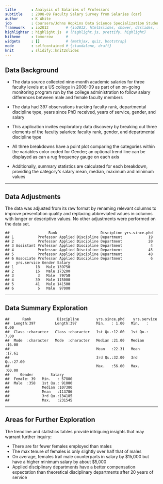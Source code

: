 ```yaml
---
title       : Analysis of Salaries of Professors
subtitle    : 2008-09 Faculty Salary Survey from Salaries {car}
author      : K White
job         : Coursera/Johns Hopkins Data Science Specialization Student
framework   : io2012        # {io2012, html5slides, shower, dzslides, ...}
highlighter : highlight.js  # {highlight.js, prettify, highlight}
hitheme     : tomorrow      # 
widgets     : []            # {mathjax, quiz, bootstrap}
mode        : selfcontained # {standalone, draft}
knit        : slidify::knit2slides
---
```


## Data Background

* The data source collected nine-month academic salaries for three faculty levels at a US college in 2008-09 as part of an on-going monitoring program run by the college administration to follow salary differences between male and female faculty members  
  
* The data had 397 observations tracking faculty rank, departmental discipline type, years since PhD received, years of service, gender, and salary

* This application invites exploratory data discovery by breaking out three elements of the faculty salaries: faculty rank, gender, and departmental discipline type

* All three breakdowns have a point plot comparing the categories within the variables color coded for Gender; an optional trend line can be displayed as can a rug frequency gauge on each axis

* Additionally, summary statistics are calculated for each breakdown, providing the category's salary mean, median, maximum and minimum values

--- 

## Data Adjustments

The data was adjusted from its raw format by renaming relevant columns to improve presentation quality and replacing abbreviated values in columns with longer or descriptive values. No other adjustments were performed on the data set.


```
##                  Rank                    Discipline yrs.since.phd
## 1           Professor Applied Discipline Department            19
## 2           Professor Applied Discipline Department            20
## 3 Assistant Professor Applied Discipline Department             4
## 4           Professor Applied Discipline Department            45
## 5           Professor Applied Discipline Department            40
## 6 Associate Professor Applied Discipline Department             6
##   yrs.service Gender Salary
## 1          18   Male 139750
## 2          16   Male 173200
## 3           3   Male  79750
## 4          39   Male 115000
## 5          41   Male 141500
## 6           6   Male  97000
```

---

## Data Summary Exploration

```
##      Rank            Discipline        yrs.since.phd    yrs.service   
##  Length:397         Length:397         Min.   : 1.00   Min.   : 0.00  
##  Class :character   Class :character   1st Qu.:12.00   1st Qu.: 7.00  
##  Mode  :character   Mode  :character   Median :21.00   Median :16.00  
##                                        Mean   :22.31   Mean   :17.61  
##                                        3rd Qu.:32.00   3rd Qu.:27.00  
##                                        Max.   :56.00   Max.   :60.00  
##     Gender        Salary      
##  Female: 39   Min.   : 57800  
##  Male  :358   1st Qu.: 91000  
##               Median :107300  
##               Mean   :113706  
##               3rd Qu.:134185  
##               Max.   :231545
```

---

## Areas for Further Exploration

The trendline and statistics tables provide intriguing insights that may warrant further inquiry:
* There are far fewer females employed than males
* The max tenure of females is only slightly over half that of males
* On average, females trail male counterparts in salary by $15,000 but have a higher minimum salary by about $5,000
* Applied disciplinary departments have a better compensation expectation than theoretical disciplinary departments after 20 years of service


